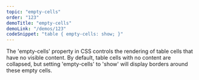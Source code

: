 ```yaml
---
topic: "empty-cells"
order: "123"
demoTitle: "empty-cells"
demoLink: "/demos/123"
codeSnippet: "table { empty-cells: show; }"
---
```


The 'empty-cells' property in CSS controls the rendering of table cells that have no visible content. By default, table cells with no content are collapsed, but setting 'empty-cells' to 'show' will display borders around these empty cells.
<br />
